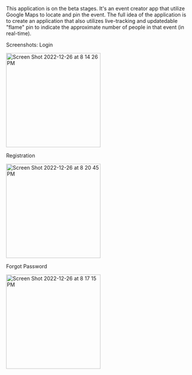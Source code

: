 This application is on the beta stages. It's an event creator app that utilize Google Maps to locate and pin the event.
The full idea of the application is to create an application that also utilizes live-tracking and updatedable "flame" pin to indicate the approximate number of people in that event (in real-time). 


Screenshots:
Login


<img width="257" alt="Screen Shot 2022-12-26 at 8 14 26 PM" src="https://user-images.githubusercontent.com/86800635/209599386-25ae5d79-fb16-498d-bde1-583c422211df.png">

Registration


<img width="257" alt="Screen Shot 2022-12-26 at 8 20 45 PM" src="https://user-images.githubusercontent.com/86800635/209599384-f3009228-319a-4816-ac2a-8d903864b8c4.png">

Forgot Password

<img width="257" alt="Screen Shot 2022-12-26 at 8 17 15 PM" src="https://user-images.githubusercontent.com/86800635/209599385-f7be3dbb-8ddc-41fc-ba00-21ca5e795377.png">
